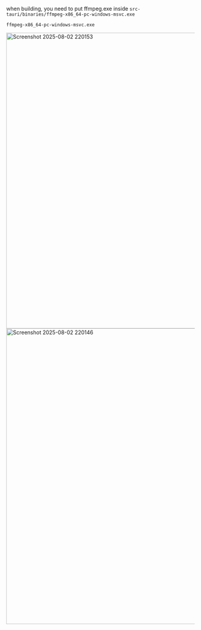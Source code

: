 when building, you need to put ffmpeg.exe inside `src-tauri/binaries/ffmpeg-x86_64-pc-windows-msvc.exe`

```
ffmpeg-x86_64-pc-windows-msvc.exe
```
<img width="1045" height="790" alt="Screenshot 2025-08-02 220153" src="https://github.com/user-attachments/assets/5306d608-1694-4247-aa05-1c4881226be4" />
<img width="1045" height="790" alt="Screenshot 2025-08-02 220146" src="https://github.com/user-attachments/assets/46d82259-f92b-4c33-aec0-b00b2d9c1913" />
